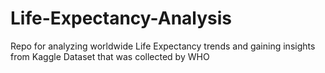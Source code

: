 # Life-Expectancy-Analysis
Repo for analyzing worldwide Life Expectancy trends and gaining insights from Kaggle Dataset that was collected by WHO
